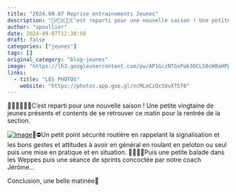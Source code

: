 ```yaml
---
title: "2024.09.07 Reprise entrainements Jeunes"
description: "🚴‍♂️🚴‍♀️👦👩C’est reparti pour une nouvelle saison ! Une petite vingtaine de jeunes présents et contents de se retrouver ce matin pour la rentrée de la section."
author: "vpoullier"
date: 2024-09-07T12:30:50
draft: false
categories: ["jeunes"]
tags: []
original_category: "blog-jeunes"
image: "https://lh3.googleusercontent.com/pw/AP1GczNTGxPak30CLS8cW8aHPp7XiAEjD8NyU4DtaOBDXGFVAOmNJvr4MSrh0-eRMYAPbOrilmVa3GoE9dH_nAIyPvIN7P-ucybWr_fBgOPuuheCOFxX4jZgd07GGGE2Bd6mYfsv6bFduOaH5d4yEQlw7HAqiQ=w1853-h834-s-no-gm?authuser=0"
links:
  - title: "LES PHOTOS"
    website: "https://photos.app.goo.gl/ncMLmCzQcSUvXT5T6"
---
```


🚴‍♂️🚴‍♀️👦👩C’est reparti pour une nouvelle saison ! Une petite vingtaine de jeunes présents et contents de se retrouver ce matin pour la rentrée de la section.

<!--more-->

[![Image](https://lh3.googleusercontent.com/pw/AP1GczPH5nYaPbtgpcw5ZlVu3_7VahwplqNoiGB-96Wk_GX33S9Sd6aBjicIl3pQW_wcpjyjIHd6XDOGyG5yC8AgE-7MtcTVDzIzS5k1IxYtJht34_CbKAOHjmAboG2GfQrogFaE6NgXQxSamP1-zqcL3RBTeQ=w1853-h834-s-no-gm?authuser=0)](https://lh3.googleusercontent.com/pw/AP1GczPH5nYaPbtgpcw5ZlVu3_7VahwplqNoiGB-96Wk_GX33S9Sd6aBjicIl3pQW_wcpjyjIHd6XDOGyG5yC8AgE-7MtcTVDzIzS5k1IxYtJht34_CbKAOHjmAboG2GfQrogFaE6NgXQxSamP1-zqcL3RBTeQ=w1853-h834-s-no-gm?authuser=0)🛑⛔️Un petit point sécurité routière en rappelant la signalisation et les bons gestes et attitudes à avoir en général en roulant en peloton ou seul puis une mise en pratique et en situation.
🚴‍♂️🚴‍♀️Puis une petite balade dans les Weppes puis une séance de sprints concoctée par notre coach Jérôme…

Conclusion, une belle matinée🤩